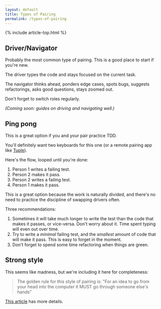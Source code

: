 ```yaml
---
layout: default
title: Types of Pairing
permalink: /types-of-pairing
---
```


{% include article-top.html %}

## Driver/Navigator

Probably the most common type of pairing. This is a good place to start if you're new.

The driver types the code and stays focused on the current task. 

The navigator thinks ahead, ponders edge cases, spots bugs, suggests refactorings, asks good questions, stays zoomed out.

Don't forget to switch roles regularly.

_(Coming soon: guides on driving and navigating well.)_

## Ping pong

This is a great option if you and your pair practice TDD.

You'll definitely want two keyboards for this one (or a remote pairing app like [Tuple](https://tuple.app)).

Here's the flow, looped until you're done:

1. Person 1 writes a failing test.
2. Person 2 makes it pass.
3. Person 2 writes a failing test.
4. Person 1 makes it pass.

This is a great option because the work is naturally divided, and there's no need to practice the discipline of swapping drivers often.

Three recommendations:

1. Sometimes it will take much longer to write the test than the code that makes it passes, or vice-versa. Don't worry about it. Time spent typing will even out over time.
2. Try to write a _minimal_ failing test, and the _smallest_ amount of code that will make it pass. This is easy to forget in the moment.
3. Don't forget to spend some time refactoring when things are green.

## Strong style

This seems like madness, but we're including it here for completeness:

> The golden rule for this style of pairing is: "For an idea to go from your head into the computer it MUST go through someone else's hands"

[This article](http://llewellynfalco.blogspot.com/2014/06/llewellyns-strong-style-pairing.html) has more details.
